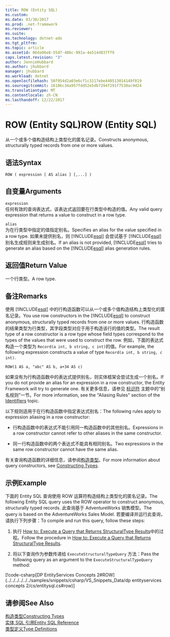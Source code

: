 ```yaml
---
title: ROW (Entity SQL)
ms.custom: 
ms.date: 03/30/2017
ms.prod: .net-framework
ms.reviewer: 
ms.suite: 
ms.technology: dotnet-ado
ms.tgt_pltfrm: 
ms.topic: article
ms.assetid: 06da96e8-55d7-486c-991a-4e514d837ff9
caps.latest.revision: "3"
author: JennieHubbard
ms.author: jhubbard
manager: jhubbard
ms.workload: dotnet
ms.openlocfilehash: 58f954d2a03e6cf1c3117ebe440513014149f819
ms.sourcegitcommit: 16186c34a957fdd52e5db7294f291f7530ac9d24
ms.translationtype: MT
ms.contentlocale: zh-CN
ms.lasthandoff: 12/22/2017
---
```

# <a name="row-entity-sql"></a><span data-ttu-id="89149-102">ROW (Entity SQL)</span><span class="sxs-lookup"><span data-stu-id="89149-102">ROW (Entity SQL)</span></span>
<span data-ttu-id="89149-103">从一个或多个值构造结构上类型化的匿名记录。</span><span class="sxs-lookup"><span data-stu-id="89149-103">Constructs anonymous, structurally typed records from one or more values.</span></span>  
  
## <a name="syntax"></a><span data-ttu-id="89149-104">语法</span><span class="sxs-lookup"><span data-stu-id="89149-104">Syntax</span></span>  
  
```  
ROW ( expression [ AS alias ] [,...] )  
```  
  
## <a name="arguments"></a><span data-ttu-id="89149-105">自变量</span><span class="sxs-lookup"><span data-stu-id="89149-105">Arguments</span></span>  
 `expression`  
 <span data-ttu-id="89149-106">任何有效的查询表达式，该表达式返回要在行类型中构造的值。</span><span class="sxs-lookup"><span data-stu-id="89149-106">Any valid query expression that returns a value to construct in a row type.</span></span>  
  
 `alias`  
 <span data-ttu-id="89149-107">为在行类型中指定的值指定别名。</span><span class="sxs-lookup"><span data-stu-id="89149-107">Specifies an alias for the value specified in a row type.</span></span> <span data-ttu-id="89149-108">如果未提供别名，则 [!INCLUDE[esql](../../../../../../includes/esql-md.md)] 会尝试基于 [!INCLUDE[esql](../../../../../../includes/esql-md.md)] 别名生成规则来生成别名。</span><span class="sxs-lookup"><span data-stu-id="89149-108">If an alias is not provided, [!INCLUDE[esql](../../../../../../includes/esql-md.md)] tries to generate an alias based on the [!INCLUDE[esql](../../../../../../includes/esql-md.md)] alias generation rules.</span></span>  
  
## <a name="return-value"></a><span data-ttu-id="89149-109">返回值</span><span class="sxs-lookup"><span data-stu-id="89149-109">Return Value</span></span>  
 <span data-ttu-id="89149-110">一个行类型。</span><span class="sxs-lookup"><span data-stu-id="89149-110">A row type.</span></span>  
  
## <a name="remarks"></a><span data-ttu-id="89149-111">备注</span><span class="sxs-lookup"><span data-stu-id="89149-111">Remarks</span></span>  
 <span data-ttu-id="89149-112">使用 [!INCLUDE[esql](../../../../../../includes/esql-md.md)] 中的行构造函数可以从一个或多个值构造结构上类型化的匿名记录。</span><span class="sxs-lookup"><span data-stu-id="89149-112">You use row constructors in the [!INCLUDE[esql](../../../../../../includes/esql-md.md)] to construct anonymous, structurally typed records from one or more values.</span></span> <span data-ttu-id="89149-113">行构造函数的结果类型为行类型，其字段类型对应于用于构造该行的值的类型。</span><span class="sxs-lookup"><span data-stu-id="89149-113">The result type of a row constructor is a row type whose field types correspond to the types of the values that were used to construct the row.</span></span> <span data-ttu-id="89149-114">例如，下面的表达式构造一个类型为 `Record(a int, b string, c int)`的值。</span><span class="sxs-lookup"><span data-stu-id="89149-114">For example, the following expression constructs a value of type `Record(a int, b string, c int)`.</span></span>  
  
```  
ROW(1 AS a, "abc" AS b, a+34 AS c)  
```  
  
 <span data-ttu-id="89149-115">如果没有为行构造函数中的表达式提供别名，则实体框架会尝试生成一个别名。</span><span class="sxs-lookup"><span data-stu-id="89149-115">If you do not provide an alias for an expression in a row constructor, the Entity Framework will try to generate one.</span></span> <span data-ttu-id="89149-116">有关更多信息，请参见 [标识符](../../../../../../docs/framework/data/adonet/ef/language-reference/identifiers-entity-sql.md) 主题中的“别名规则”一节。</span><span class="sxs-lookup"><span data-stu-id="89149-116">For more information, see the "Aliasing Rules" section of the [Identifiers](../../../../../../docs/framework/data/adonet/ef/language-reference/identifiers-entity-sql.md) topic.</span></span>  
  
 <span data-ttu-id="89149-117">以下规则适用于在行构造函数中指定表达式别名：</span><span class="sxs-lookup"><span data-stu-id="89149-117">The following rules apply to expression aliasing in a row constructor:</span></span>  
  
-   <span data-ttu-id="89149-118">行构造函数中的表达式不能引用同一构造函数中的其他别名。</span><span class="sxs-lookup"><span data-stu-id="89149-118">Expressions in a row constructor cannot refer to other aliases in the same constructor.</span></span>  
  
-   <span data-ttu-id="89149-119">同一行构造函数中的两个表达式不能具有相同别名。</span><span class="sxs-lookup"><span data-stu-id="89149-119">Two expressions in the same row constructor cannot have the same alias.</span></span>  
  
 <span data-ttu-id="89149-120">有关查询构造函数的详细信息，请参阅[构造类型](../../../../../../docs/framework/data/adonet/ef/language-reference/constructing-types-entity-sql.md)。</span><span class="sxs-lookup"><span data-stu-id="89149-120">For more information about query constructors, see [Constructing Types](../../../../../../docs/framework/data/adonet/ef/language-reference/constructing-types-entity-sql.md).</span></span>  
  
## <a name="example"></a><span data-ttu-id="89149-121">示例</span><span class="sxs-lookup"><span data-stu-id="89149-121">Example</span></span>  
 <span data-ttu-id="89149-122">下面的 Entity SQL 查询使用 ROW 运算符构造结构上类型化的匿名记录。</span><span class="sxs-lookup"><span data-stu-id="89149-122">The following Entity SQL query uses the ROW operator to construct anonymous, structurally typed records.</span></span> <span data-ttu-id="89149-123">此查询基于 AdventureWorks 销售模型。</span><span class="sxs-lookup"><span data-stu-id="89149-123">The query is based on the AdventureWorks Sales Model.</span></span> <span data-ttu-id="89149-124">若要编译并运行此查询，请执行下列步骤：</span><span class="sxs-lookup"><span data-stu-id="89149-124">To compile and run this query, follow these steps:</span></span>  
  
1.  <span data-ttu-id="89149-125">执行 [How to: Execute a Query that Returns StructuralType Results](../../../../../../docs/framework/data/adonet/ef/how-to-execute-a-query-that-returns-structuraltype-results.md)中的过程。</span><span class="sxs-lookup"><span data-stu-id="89149-125">Follow the procedure in [How to: Execute a Query that Returns StructuralType Results](../../../../../../docs/framework/data/adonet/ef/how-to-execute-a-query-that-returns-structuraltype-results.md).</span></span>  
  
2.  <span data-ttu-id="89149-126">将以下查询作为参数传递给 `ExecuteStructuralTypeQuery` 方法：</span><span class="sxs-lookup"><span data-stu-id="89149-126">Pass the following query as an argument to the `ExecuteStructuralTypeQuery` method:</span></span>  
  
 [!code-csharp[DP EntityServices Concepts 2#ROW](../../../../../../samples/snippets/csharp/VS_Snippets_Data/dp entityservices concepts 2/cs/entitysql.cs#row)]  
  
## <a name="see-also"></a><span data-ttu-id="89149-127">请参阅</span><span class="sxs-lookup"><span data-stu-id="89149-127">See Also</span></span>  
 [<span data-ttu-id="89149-128">构造类型</span><span class="sxs-lookup"><span data-stu-id="89149-128">Constructing Types</span></span>](../../../../../../docs/framework/data/adonet/ef/language-reference/constructing-types-entity-sql.md)  
 [<span data-ttu-id="89149-129">实体 SQL 引用</span><span class="sxs-lookup"><span data-stu-id="89149-129">Entity SQL Reference</span></span>](../../../../../../docs/framework/data/adonet/ef/language-reference/entity-sql-reference.md)  
 [<span data-ttu-id="89149-130">类型定义</span><span class="sxs-lookup"><span data-stu-id="89149-130">Type Definitions</span></span>](../../../../../../docs/framework/data/adonet/ef/language-reference/type-definitions-entity-sql.md)
